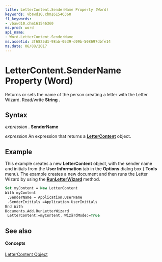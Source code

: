 ```yaml
---
title: LetterContent.SenderName Property (Word)
keywords: vbawd10.chm161546360
f1_keywords:
- vbawd10.chm161546360
ms.prod: word
api_name:
- Word.LetterContent.SenderName
ms.assetid: 3f6825d1-98ab-0539-d09b-508697dbfe14
ms.date: 06/08/2017
---
```



# LetterContent.SenderName Property (Word)

Returns or sets the name of the person creating a letter with the Letter Wizard. Read/write  **String** .


## Syntax

 _expression_ . **SenderName**

 _expression_ An expression that returns a **[LetterContent](Word.LetterContent.md)** object.


## Example

This example creates a new  **LetterContent** object, with the sender name and initials from the **User Information** tab in the **Options** dialog box ( **Tools** menu). The example creates a new document and then runs the Letter Wizard by using the **[RunLetterWizard](Word.Document.RunLetterWizard.md)** method.


```vb
Set myContent = New LetterContent 
With myContent 
 .SenderName = Application.UserName 
 .SenderInitials =Application.UserInitials 
End With 
Documents.Add.RunLetterWizard _ 
 LetterContent:=myContent, WizardMode:=True
```


## See also


#### Concepts


[LetterContent Object](Word.LetterContent.md)

